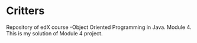 # Critters
Repository of edX course -Object Oriented Programming in Java. Module 4.
This is my solution of Module 4 project.
